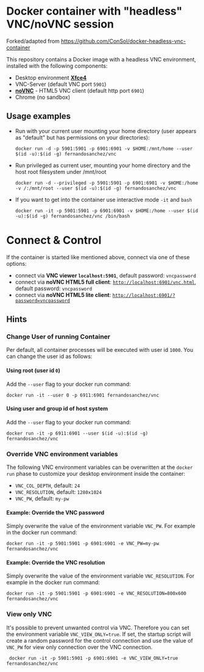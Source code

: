 # Docker container with "headless" VNC/noVNC session

Forked/adapted from https://github.com/ConSol/docker-headless-vnc-container

This repository contains a Docker image with a headless VNC environment, installed with the following components:

* Desktop environment [**Xfce4**](http://www.xfce.org)
* VNC-Server (default VNC port `5901`)
* [**noVNC**](https://github.com/novnc/noVNC) - HTML5 VNC client (default http port `6901`)
* Chrome (no sandbox)

## Usage examples
  
- Run with your current user mounting your home directory (user appears as "default" but has permissions on your directories):

      docker run -d -p 5901:5901 -p 6901:6901 -v $HOME:/mnt/home --user $(id -u):$(id -g) fernandosanchez/vnc

- Run privileged as current user, mounting your home directory and the host root filesystem under /mnt/root

      docker run -d --privileged -p 5901:5901 -p 6901:6901 -v $HOME:/home -v /:/mnt/root --user $(id -u):$(id -g) fernandosanchez/vnc

- If you want to get into the container use interactive mode `-it` and `bash`
      
      docker run -it -p 5901:5901 -p 6901:6901 -v $HOME:/home --user $(id -u):$(id -g) fernandosanchez/vnc /bin/bash

# Connect & Control
If the container is started like mentioned above, connect via one of these options:

* connect via __VNC viewer `localhost:5901`__, default password: `vncpassword`
* connect via __noVNC HTML5 full client__: [`http://localhost:6901/vnc.html`](http://localhost:6901/vnc.html), default password: `vncpassword` 
* connect via __noVNC HTML5 lite client__: [`http://localhost:6901/?password=vncpassword`](http://localhost:6901/?password=vncpassword) 

## Hints

### Change User of running Container

Per default, all container processes will be executed with user id `1000`. You can change the user id as follows: 

#### Using root (user id `0`)
Add the `--user` flag to your docker run command:

    docker run -it --user 0 -p 6911:6901 fernandosanchez/vnc

#### Using user and group id of host system
Add the `--user` flag to your docker run command:

    docker run -it -p 6911:6901 --user $(id -u):$(id -g) fernandosanchez/vnc

### Override VNC environment variables
The following VNC environment variables can be overwritten at the `docker run` phase to customize your desktop environment inside the container:
* `VNC_COL_DEPTH`, default: `24`
* `VNC_RESOLUTION`, default: `1280x1024`
* `VNC_PW`, default: `my-pw`

#### Example: Override the VNC password
Simply overwrite the value of the environment variable `VNC_PW`. For example in
the docker run command:

    docker run -it -p 5901:5901 -p 6901:6901 -e VNC_PW=my-pw fernandosanchez/vnc

#### Example: Override the VNC resolution
Simply overwrite the value of the environment variable `VNC_RESOLUTION`. For example in
the docker run command:

    docker run -it -p 5901:5901 -p 6901:6901 -e VNC_RESOLUTION=800x600 fernandosanchez/vnc
    
### View only VNC
It's possible to prevent unwanted control via VNC. Therefore you can set the environment variable `VNC_VIEW_ONLY=true`. If set, the startup script will create a random password for the control connection and use the value of `VNC_PW` for view only connection over the VNC connection.

     docker run -it -p 5901:5901 -p 6901:6901 -e VNC_VIEW_ONLY=true fernandosanchez/vnc

